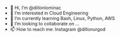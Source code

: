 - 👋 Hi, I’m @dillonlominac
- 👀 I’m interested in Cloud Engineering
- 🌱 I’m currently learning Bash, Linux, Python, AWS
- 💞️ I’m looking to collaborate on ...
- 📫 How to reach me: Instagram @dillonurgod

<!---
dillonlominac/dillonlominac is a ✨ special ✨ repository because its `README.md` (this file) appears on your GitHub profile.
You can click the Preview link to take a look at your changes.
--->
